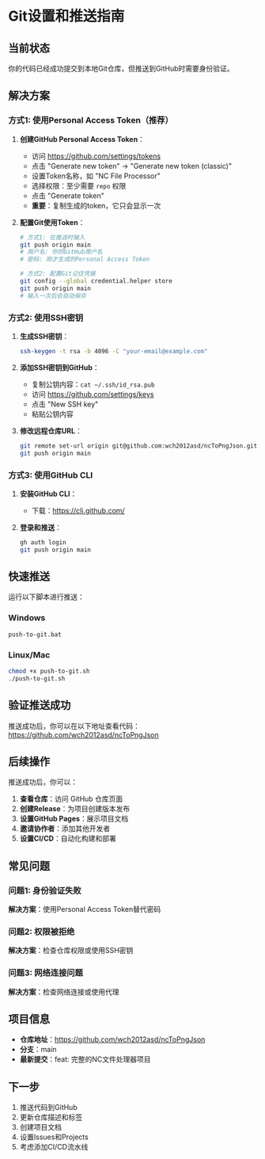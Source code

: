 # Git设置和推送指南

## 当前状态

你的代码已经成功提交到本地Git仓库，但推送到GitHub时需要身份验证。

## 解决方案

### 方式1: 使用Personal Access Token（推荐）

1. **创建GitHub Personal Access Token**：
   - 访问 https://github.com/settings/tokens
   - 点击 "Generate new token" -> "Generate new token (classic)"
   - 设置Token名称，如 "NC File Processor"
   - 选择权限：至少需要 `repo` 权限
   - 点击 "Generate token"
   - **重要**：复制生成的token，它只会显示一次

2. **配置Git使用Token**：
   ```bash
   # 方式1: 在推送时输入
   git push origin main
   # 用户名: 你的GitHub用户名
   # 密码: 刚才生成的Personal Access Token

   # 方式2: 配置Git记住凭据
   git config --global credential.helper store
   git push origin main
   # 输入一次后会自动保存
   ```

### 方式2: 使用SSH密钥

1. **生成SSH密钥**：
   ```bash
   ssh-keygen -t rsa -b 4096 -C "your-email@example.com"
   ```

2. **添加SSH密钥到GitHub**：
   - 复制公钥内容：`cat ~/.ssh/id_rsa.pub`
   - 访问 https://github.com/settings/keys
   - 点击 "New SSH key"
   - 粘贴公钥内容

3. **修改远程仓库URL**：
   ```bash
   git remote set-url origin git@github.com:wch2012asd/ncToPngJson.git
   git push origin main
   ```

### 方式3: 使用GitHub CLI

1. **安装GitHub CLI**：
   - 下载：https://cli.github.com/

2. **登录和推送**：
   ```bash
   gh auth login
   git push origin main
   ```

## 快速推送

运行以下脚本进行推送：

### Windows
```cmd
push-to-git.bat
```

### Linux/Mac
```bash
chmod +x push-to-git.sh
./push-to-git.sh
```

## 验证推送成功

推送成功后，你可以在以下地址查看代码：
https://github.com/wch2012asd/ncToPngJson

## 后续操作

推送成功后，你可以：

1. **查看仓库**：访问 GitHub 仓库页面
2. **创建Release**：为项目创建版本发布
3. **设置GitHub Pages**：展示项目文档
4. **邀请协作者**：添加其他开发者
5. **设置CI/CD**：自动化构建和部署

## 常见问题

### 问题1: 身份验证失败
**解决方案**：使用Personal Access Token替代密码

### 问题2: 权限被拒绝
**解决方案**：检查仓库权限或使用SSH密钥

### 问题3: 网络连接问题
**解决方案**：检查网络连接或使用代理

## 项目信息

- **仓库地址**：https://github.com/wch2012asd/ncToPngJson
- **分支**：main
- **最新提交**：feat: 完整的NC文件处理器项目

## 下一步

1. 推送代码到GitHub
2. 更新仓库描述和标签
3. 创建项目文档
4. 设置Issues和Projects
5. 考虑添加CI/CD流水线